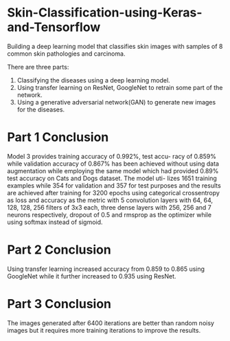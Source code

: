 # Skin-Classification-using-Keras-and-Tensorflow
Building a deep learning model that classifies skin images with samples of 8 common skin pathologies and carcinoma.

There are three parts:

1. Classifying the diseases using a deep learning model.
2. Using transfer learning on ResNet, GoogleNet to retrain some part of the network.
3. Using a generative adversarial network(GAN) to generate new images for the diseases.

# Part 1 Conclusion

Model 3 provides training accuracy of 0.992%, test accu-
racy of 0.859% while validation accuracy of 0.867% has
been achieved without using data augmentation while
employing the same model which had provided 0.89%
test accuracy on Cats and Dogs dataset. The model uti-
lizes 1651 training examples while 354 for validation and
357 for test purposes and the results are achieved after
training for 3200 epochs using categorical crossentropy
as loss and accuracy as the metric with 5 convolution
layers with 64, 64, 128, 128, 256 filters of 3x3 each, three
dense layers with 256, 256 and 7 neurons respectively, dropout of 0.5 and rmsprop as the optimizer while using
softmax instead of sigmoid.

# Part 2 Conclusion

Using transfer learning increased accuracy from 0.859 to
0.865 using GoogleNet while it further increased to 0.935
using ResNet.

# Part 3 Conclusion

The images generated after 6400 iterations are better
than random noisy images but it requires more training
iterations to improve the results.
